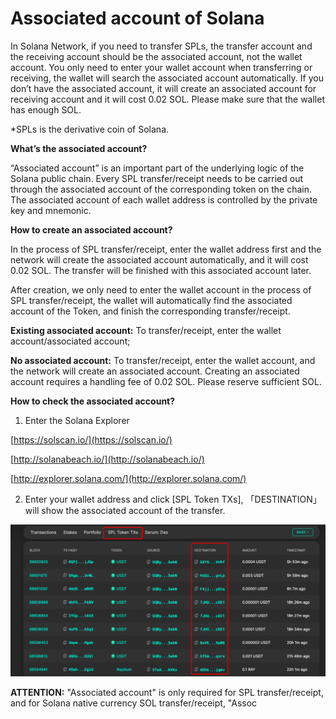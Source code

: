 # Associated account of Solana

In Solana Network, if you need to transfer SPLs, the transfer account and the receiving account should be the associated account, not the wallet account. You only need to enter your wallet account when transferring or receiving, the wallet will search the associated account automatically. If you don’t have the associated account, it will create an associated account for receiving account and it will cost 0.02 SOL. Please make sure that the wallet has enough SOL.

\*SPLs is the derivative coin of Solana.

**What’s the associated account?**

“Associated account” is an important part of the underlying logic of the Solana public chain. Every SPL transfer/receipt needs to be carried out through the associated account of the corresponding token on the chain. The associated account of each wallet address is controlled by the private key and mnemonic.

**How to create an associated account?**

In the process of SPL transfer/receipt, enter the wallet address first and the network will create the associated account automatically, and it will cost 0.02 SOL. The transfer will be finished with this associated account later.

After creation, we only need to enter the wallet account in the process of SPL transfer/receipt, the wallet will automatically find the associated account of the Token, and finish the corresponding transfer/receipt.

**Existing associated account:** To transfer/receipt, enter the wallet account/associated account;

**No associated account:** To transfer/receipt, enter the wallet account, and the network will create an associated account. Creating an associated account requires a handling fee of 0.02 SOL. Please reserve sufficient SOL.

**How to check the associated account?**

1. Enter the Solana Explorer

[https://solscan.io/](https://solscan.io/)

[http://solanabeach.io/](http://solanabeach.io/)

[http://explorer.solana.com/](http://explorer.solana.com/)

2. Enter your wallet address and click \[SPL Token TXs\], 「DESTINATION」will show the associated account of the transfer.

![](../../.gitbook/assets/image%20%2839%29.png)

**ATTENTION:** "Associated account" is only required for SPL transfer/receipt, and for Solana native currency SOL transfer/receipt, "Assoc

